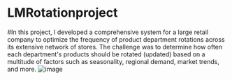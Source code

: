# LMRotationproject
#In this project, I developed a comprehensive system for a large retail company to optimize the frequency of product department rotations across its extensive network of stores. The challenge was to determine how often each department's products should be rotated (updated) based on a multitude of factors such as seasonality, regional demand, market trends, and more.
![image](https://github.com/user-attachments/assets/d35d2d15-207c-4506-a392-e71394b6d6cc)

